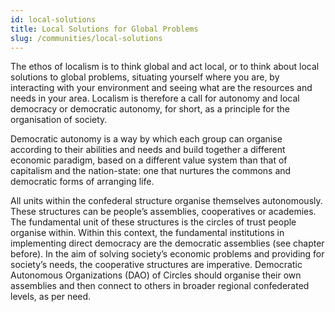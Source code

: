 ```yaml
---
id: local-solutions
title: Local Solutions for Global Problems
slug: /communities/local-solutions
---
```


The ethos of localism is to think global and act local, or to think about local solutions to global problems, situating yourself where you are, by interacting with your environment and seeing what are the resources and needs in your area. Localism is therefore a call for autonomy and local democracy or democratic autonomy, for short, as a principle for the organisation of society.

Democratic autonomy is a way by which each group can organise according to their abilities and needs and build together a different economic paradigm, based on a different value system than that of capitalism and the nation-state: one that nurtures the commons and democratic forms of arranging life.

All units within the confederal structure organise themselves autonomously. These structures can be people’s assemblies, cooperatives or academies. The fundamental unit of these structures is the circles of trust people organise within. Within this context, the fundamental institutions in implementing  direct democracy are the democratic assemblies (see chapter before). In the aim of solving society’s economic problems and providing for society’s needs, the cooperative structures are imperative. Democratic Autonomous Organizations (DAO) of Circles should organise their own assemblies and then connect to others in broader regional confederated levels, as per need.

